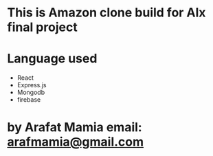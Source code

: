 # This is Amazon clone build for Alx final project
# Language used
* React
* Express.js
* Mongodb
* firebase


# by Arafat Mamia email: <arafmamia@gmail.com>
